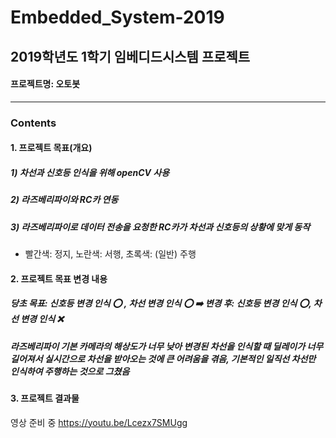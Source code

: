 # Embedded_System-2019
## 2019학년도 1학기 임베디드시스템 프로젝트
#### 프로젝트명: 오토봇
---
### Contents
#### 1. 프로젝트 목표(개요)
        
##### 1)  차선과 신호등 인식을 위해 openCV 사용
##### 2)  라즈베리파이와 RC카 연동
##### 3) 라즈베리파이로 데이터 전송을 요청한 RC카가 차선과 신호등의 상황에 맞게 동작
+ 빨간색: 정지, 노란색: 서행, 초록색: (일반) 주행
        
        
        
#### 2. 프로젝트 목표 변경 내용
    
##### 당초 목표: 신호등 변경 인식 ⭕️ , 차선 변경 인식 ⭕️  ➡️  변경 후: 신호등 변경 인식 ⭕️, 차선 변경 인식 ❌
      

##### 라즈베리파이 기본 카메라의 해상도가 너무 낮아 변경된 차선을 인식할 때 딜레이가 너무 길어져서 실시간으로 차선을 받아오는 것에 큰 어려움을 겪음, 기본적인 일직선 차선만 인식하여 주행하는 것으로 그쳤음    
    
#### 3. 프로젝트 결과물
영상 준비 중
https://youtu.be/Lcezx7SMUgg
